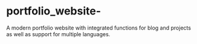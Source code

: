 # portfolio_website-
A modern portfolio website with integrated functions for blog and projects as well as support for multiple languages.
